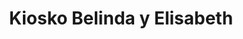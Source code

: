---
title: "Kiosko Belinda y Elisabeth"
url: /la-linea-de-la-concepcion/kiosko-belinda-y-elisabeth/
shop: quiosco
---